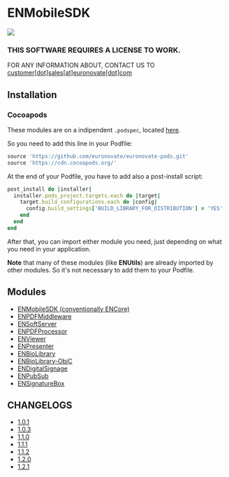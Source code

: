 # ENMobileSDK

![](https://badgen.net/badge/License/Apache%202.0/blue)

### THIS SOFTWARE REQUIRES A LICENSE TO WORK.

FOR ANY INFORMATION ABOUT, CONTACT US TO [customer[dot]sales[at]euronovate[dot]com](mailto:customer.sales@euronovate.com)

## Installation

### Cocoapods

These modules are on a indipendent `.podspec`, located [here](http://www.google.it).

So you need to add this line in your Podfile:

```ruby
source 'https://github.com/euronovate/euronovate-pods.git'
source 'https://cdn.cocoapods.org/'
```

At the end of your Podfile, you have to add also a post-install script:

```ruby
post_install do |installer|
  installer.pods_project.targets.each do |target|
    target.build_configurations.each do |config|
      config.build_settings['BUILD_LIBRARY_FOR_DISTRIBUTION'] = 'YES'
    end
  end
end
```

After that, you can import either module you need, just depending on what you need in your application.

**Note** that many of these modules (like **ENUtils**) are already imported by other modules. So it's not necessary to add them to your Podfile.

## Modules

- [ENMobileSDK (conventionally ENCore)](ENMobileSDK/README.md)
- [ENPDFMiddleware](ENPDFMiddleware/README.md)
- [ENSoftServer](ENSoftServer/README.md)
- [ENPDFProcessor](ENPDFProcessor/README.md)
- [ENViewer](ENViewer/README.md)
- [ENPresenter](ENPresenter/README.md)
- [ENBioLibrary](ENBioLibrary/README.md)
- [ENBioLibrary-ObjC](ENBioLibrary_ObjC/README.md)
- [ENDigitalSignage](ENDigitalSignage/README.md)
- [ENPubSub](ENPubSub/README.md)
- [ENSignatureBox](ENSignatureBox/README.md)

## CHANGELOGS

- [1.0.1](Changelogs/1.0.1.md)
- [1.0.3](Changelogs/1.0.3.md)
- [1.1.0](Changelogs/1.1.0.md)
- [1.1.1](Changelogs/1.1.1.md)
- [1.1.2](Changelogs/1.1.2.md)
- [1.2.0](Changelogs/1.2.0.md)
- [1.2.1](Changelogs/1.2.1.md)